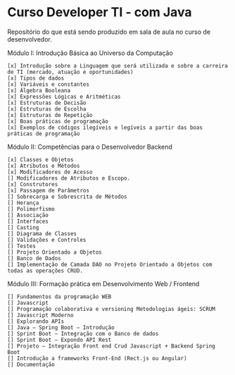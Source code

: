 # Curso Developer TI - com Java
Repositório do que está sendo produzido em sala de aula no curso de desenvolvedor.

Módulo I: Introdução Básica ao Universo da Computação

    [x] Introdução sobre a Linguagem que será utilizada e sobre a carreira de TI (mercado, atuação e oportunidades)
    [x] Tipos de dados
    [x] Variáveis e constantes
    [x] Álgebra Booleana
    [x] Expressões Lógicas e Aritméticas
    [x] Estruturas de Decisão
    [x] Estruturas de Escolha
    [x] Estruturas de Repetição
    [x] Boas práticas de programação
    [x] Exemplos de códigos ilegíveis e legíveis a partir das boas práticas de programação

Módulo II: Competências para o Desenvolvedor Backend

    [x] Classes e Objetos
    [x] Atributos e Métodos
    [x] Modificadores de Acesso
    [] Modificadores de Atributos e Escopo.
    [x] Construtores
    [x] Passagem de Parâmetros
    [] Sobrecarga e Sobrescrita de Métodos
    [] Herança
    [] Polimorfismo
    [] Associação
    [] Interfaces
    [] Casting
    [] Diagrama de Classes
    [] Validações e Controles
    [] Testes
    [] Projeto Orientado a Objetos
    [] Banco de Dados
    [] Implementação de Camada DAO no Projeto Orientado a Objetos com todas as operações CRUD.

Módulo III: Formação prática em Desenvolvimento Web / Frontend

    [] Fundamentos da programação WEB
    [] Javascript
    [] Programação colaborativa e versioning Metodologias ágeis: SCRUM
    [] Javascript Moderno
    [] Explorando APIs
    [] Java – Spring Boot – Introdução
    [] Sprint Boot – Integração com o Banco de dados
    [] Sprint Boot – Expondo API Rest
    [] Projeto – Integração Front end Crud Javascript + Backend Spring Boot
    [] Introdução a frameworks Front-End (Rect.js ou Angular)
    [] Documentação
